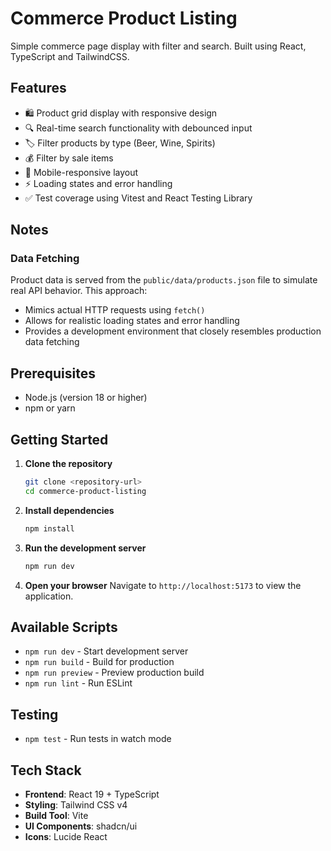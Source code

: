 # Commerce Product Listing

Simple commerce page display with filter and search. Built using React, TypeScript and TailwindCSS.

## Features

- 🛍️ Product grid display with responsive design
- 🔍 Real-time search functionality with debounced input
- 🏷️ Filter products by type (Beer, Wine, Spirits)
- 💰 Filter by sale items
- 📱 Mobile-responsive layout
- ⚡ Loading states and error handling
- ✅ Test coverage using Vitest and React Testing Library

## Notes

### Data Fetching

Product data is served from the `public/data/products.json` file to simulate real API behavior. This approach:

- Mimics actual HTTP requests using `fetch()`
- Allows for realistic loading states and error handling
- Provides a development environment that closely resembles production data fetching

## Prerequisites

- Node.js (version 18 or higher)
- npm or yarn

## Getting Started

1. **Clone the repository**

   ```bash
   git clone <repository-url>
   cd commerce-product-listing
   ```

2. **Install dependencies**

   ```bash
   npm install
   ```

3. **Run the development server**

   ```bash
   npm run dev
   ```

4. **Open your browser**
   Navigate to `http://localhost:5173` to view the application.

## Available Scripts

- `npm run dev` - Start development server
- `npm run build` - Build for production
- `npm run preview` - Preview production build
- `npm run lint` - Run ESLint

## Testing

- `npm test` - Run tests in watch mode

## Tech Stack

- **Frontend**: React 19 + TypeScript
- **Styling**: Tailwind CSS v4
- **Build Tool**: Vite
- **UI Components**: shadcn/ui
- **Icons**: Lucide React
